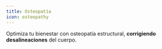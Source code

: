 ```yaml
---
title: Osteopatía
icon: osteopathy
---
```


Optimiza tu bienestar con osteopatía estructural, **corrigiendo desalineaciones** del cuerpo.

